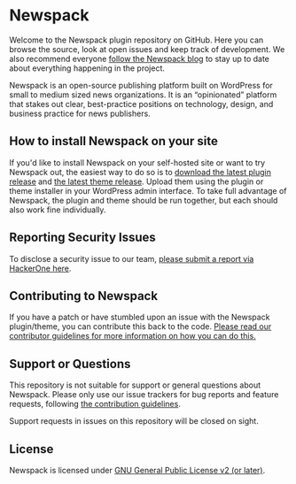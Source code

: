 # Newspack

Welcome to the Newspack plugin repository on GitHub. Here you can browse the source, look at open issues and keep track of development. We also recommend everyone [follow the Newspack blog](https://newspack.blog/) to stay up to date about everything happening in the project.

Newspack is an open-source publishing platform built on WordPress for small to medium sized news organizations. It is an “opinionated” platform that stakes out clear, best-practice positions on technology, design, and business practice for news publishers.

## How to install Newspack on your site

If you'd like to install Newspack on your self-hosted site or want to try Newspack out, the easiest way to do so is to [download the latest plugin release](https://github.com/Automattic/newspack-plugin/releases) and [the latest theme release](https://github.com/Automattic/newspack-theme/releases). Upload them using the plugin or theme installer in your WordPress admin interface. To take full advantage of Newspack, the plugin and theme should be run together, but each should also work fine individually.

## Reporting Security Issues

To disclose a security issue to our team, [please submit a report via HackerOne here](https://hackerone.com/automattic/).

## Contributing to Newspack

If you have a patch or have stumbled upon an issue with the Newspack plugin/theme, you can contribute this back to the code. [Please read our contributor guidelines for more information on how you can do this.](https://github.com/Automattic/newspack-plugin/blob/master/.github/CONTRIBUTING.md)

## Support or Questions

This repository is not suitable for support or general questions about Newspack. Please only use our issue trackers for bug reports and feature requests, following [the contribution guidelines](https://github.com/Automattic/newspack-plugin/blob/master/.github/CONTRIBUTING.md).

Support requests in issues on this repository will be closed on sight.

## License

Newspack is licensed under [GNU General Public License v2 (or later)](https://github.com/Automattic/newspack-plugin/blob/master/LICENSE.md).
